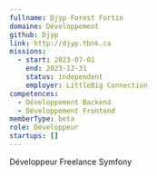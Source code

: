 ```yaml
---
fullname: Djyp Forest Fortin
domaine: Développement
github: Djyp
link: http://djyp.tbnk.ca
missions:
  - start: 2023-07-01
    end: 2023-12-31
    status: independent
    employer: LittleBig Connection
competences:
  - Développement Backend
  - Développement Frontend
memberType: beta
role: Développeur
startups: []
---
```

Développeur Freelance Symfony